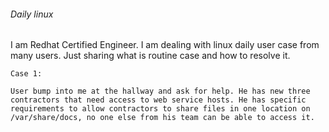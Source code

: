 ###### Daily linux
I am Redhat Certified Engineer. I am dealing with linux daily user 
case from many users. Just sharing what is routine case and how to 
resolve it.
```
Case 1:

User bump into me at the hallway and ask for help. He has new three 
contractors that need access to web service hosts. He has specific
requirements to allow contractors to share files in one location on
/var/share/docs, no one else from his team can be able to access it.
```


